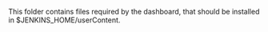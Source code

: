 This folder contains files required by the dashboard, that should be installed
in $JENKINS_HOME/userContent.
